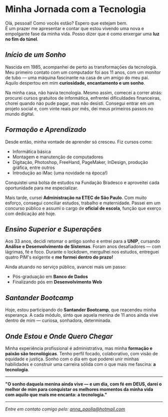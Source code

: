 #  Minha Jornada com a Tecnologia

Olá, pessoal! Como vocês estão? Espero que estejam bem.  
É um prazer me apresentar e contar que estou vivendo uma nova e empolgante fase da minha vida. Posso dizer que é como enxergar uma **luz no fim do túnel**.

## *Início de um Sonho*

Nascida em 1985, acompanhei de perto as transformações da tecnologia. Meu primeiro contato com um computador foi aos 11 anos, com um monitor de tubo — uma máquina fascinante na casa de um amigo do meu pai. Aquilo despertou em mim **curiosidade, encantamento e um sonho**.

Na minha casa, não havia tecnologia. Mesmo assim, comecei a correr atrás: procurei cursos gratuitos de informática, enfrentei dificuldades financeiras, chorei quando não pude pagar, mas não desisti. Consegui entrar em um projeto social e, com vinte reais por mês, dei meus primeiros passos no mundo digital.

## *Formação e Aprendizado*

Desde então, minha vontade de aprender só cresceu. Fiz cursos como:
- Informática básica
- Montagem e manutenção de computadores
- Digitação, Photoshop, FreeHand, PageMaker, InDesign, produção gráfica, entre outros
- Introdução ao iMac (uma novidade na época!)

Conquistei uma bolsa de estudos na Fundação Bradesco e aproveitei cada oportunidade para me especializar.

Mais tarde, cursei **Administração na ETEC de São Paulo**. Com muito esforço, consegui conciliar estudos, trabalho e maternidade. Passei em um concurso público e assumi o cargo de **oficial de escola**, função que exerço com dedicação até hoje.

## *Ensino Superior e Superações*

Aos 33 anos, decidi retomar o antigo sonho e entrei para a **UNIP**, cursando **Análise e Desenvolvimento de Sistemas**. Foram anos desafiadores — com lágrimas, fé e foco. Durante o lockdown, mergulhei nos estudos, entreguei quatro PIM's exigente e **me formei dentro do prazo!**

Ainda atuando no serviço público, avancei mais um passo:  
- Pós-graduação em **Banco de Dados**  
- Finalizando pós em **Desenvolvimento Web**

## *Santander Bootcamp*

Hoje, estou participando do **Santander Bootcamp**, que reacendeu minha esperança. A cada módulo, sinto que aquela menina de 11 anos ainda vive dentro de mim — curiosa, sonhadora, determinada.

## *Onde Estou e Onde Quero Chegar*

Minha experiência profissional é administrativa, mas minha **formação e paixão são tecnológicas**. Tenho perfil focado, colaborativo, com visão de equidade e justiça. Sonho com o dia em que poderei unir minhas habilidades e construir uma carreira sólida com o que mais me fascina: **a tecnologia**.

---

**"O sonho daquela menina ainda vive — e um dia, com fé em DEUS, darei o melhor de mim para conquistar os melhores momentos da minha vida com aquilo que mais me encanta: a tecnologia."**

---

*Entre em contato comigo pelo: 
anna_paolla@hotmail.com*